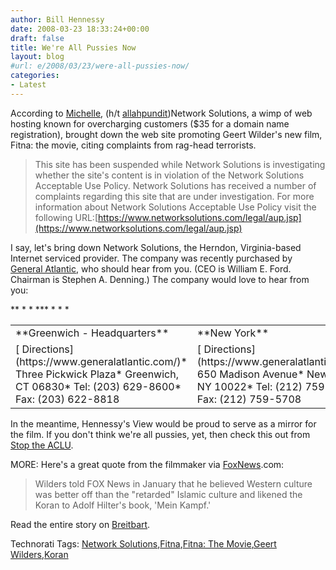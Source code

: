 ```yaml
---
author: Bill Hennessy
date: 2008-03-23 18:33:24+00:00
draft: false
title: We're All Pussies Now
layout: blog
#url: e/2008/03/23/were-all-pussies-now/
categories:
- Latest
---
```


According to [Michelle](https://michellemalkin.com/2008/03/22/will-any-american-company-host-fitna/), (h/t [allahpundit](https://hotair.com/archives/2008/03/22/hosting-company-pulls-the-plug-on-geert-wilderss-anti-islam-movie/))Network Solutions, a wimp of web hosting known for overcharging customers ($35 for a domain name registration), brought down the web site promoting Geert Wilder's new film, Fitna: the movie, citing complaints from rag-head terrorists.

 

>   
> 
> This site has been suspended while Network Solutions is investigating whether the site's content is in violation of the Network Solutions Acceptable Use Policy. Network Solutions has received a number of complaints regarding this site that are under investigation. For more information about Network Solutions Acceptable Use Policy visit the following URL:[https://www.networksolutions.com/legal/aup.jsp](https://www.networksolutions.com/legal/aup.jsp)
> 
> 

 

I say, let's bring down Network Solutions, the Herndon, Virginia-based Internet serviced provider. The company was recently purchased by [General Atlantic](https://www.generalatlantic.com/usa/people/team.asp?sb=p), who should hear from you. (CEO is William E. Ford. Chairman is Stephen A. Denning.) The company would love to hear from you:

 <table cellpadding="2" width="400" border="0" cellspacing="0" ><tbody >*<tr >*
<td width="133" valign="top" >**Greenwich - Headquarters**
</td>*
<td width="133" valign="top" >**New York**
</td>*
<td width="133" valign="top" >**Palo Alto**
</td>*</tr>*<tr >*
<td width="133" valign="top" >[ Directions](https://www.generalatlantic.com/)*
Three Pickwick Plaza*
Greenwich, CT 06830*
Tel: (203) 629-8600*
Fax: (203) 622-8818
</td>*
<td width="133" valign="top" >[ Directions](https://www.generalatlantic.com/)*
650 Madison Avenue*
New York, NY 10022*
Tel: (212) 759-5707*
Fax: (212) 759-5708
</td>*
<td width="133" valign="top" >[ Directions](https://www.generalatlantic.com/)*
228 Hamilton Ave.*
Palo Alto, CA 94301*
Tel: (650) 251-7800*
Fax: (650) 251-9672
</td>*</tr>   </tbody></table>  

    
In the meantime, Hennessy's View would be proud to serve as a mirror for the film. If you don't think we're all pussies, yet, then check this out from [Stop the ACLU](https://stoptheaclu.com/archives/2008/03/03/free-expression-quashed-youtube-removes-blasphemies-against-islam/).

 

MORE: Here's a great quote from the filmmaker via [FoxNews](https://www.foxnews.com/story/0,2933,340771,00.html).com:

 

>   
> 
> Wilders told FOX News in January that he believed Western culture was better off than the "retarded" Islamic culture and likened the Koran to Adolf Hilter's book, 'Mein Kampf.'
> 
> 

 

Read the entire story on [Breitbart](https://www.breitbart.com/article.php?id=080323141957.a7tdblt6&show_article=1&catnum=0).

 

Technorati Tags: [Network Solutions](https://technorati.com/tags/Network%20Solutions),[Fitna](https://technorati.com/tags/Fitna),[Fitna: The Movie](https://technorati.com/tags/Fitna:%20The%20Movie),[Geert Wilders](https://technorati.com/tags/Geert%20Wilders),[Koran](https://technorati.com/tags/Koran)
